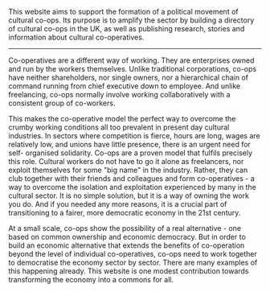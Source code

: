 This website aims to support the formation of a political movement of cultural co-ops. Its purpose is to amplify the sector by building a directory of cultural co-ops in the UK, as well as publishing research, stories and information about cultural co-operatives.

---

Co-operatives are a different way of working. They are enterprises owned and run by the workers themselves. Unlike traditional corporations, co-ops have neither shareholders, nor single owners, nor a hierarchical chain of command running from chief executive down to employee. And unlike freelancing, co-ops normally involve working collaboratively with a consistent group of co-workers.

This makes the co-operative model the perfect way to overcome the crumby working conditions all too prevalent in present day cultural industries. In sectors where competition is fierce, hours are long, wages are relatively low, and unions have little presence, there is an urgent need for self- organised solidarity. Co-ops are a proven model that fulfils precisely this role. Cultural workers do not have to go it alone as freelancers, nor exploit themselves for some "big name" in the industry. Rather, they can club together with their friends and colleagues and form co-operatives - a way to overcome the isolation and exploitation experienced by many in the cultural sector. It is no simple solution, but it is a way of owning the work you do. And if you needed any more reasons, it is a crucial part of transitioning to a fairer, more democratic economy in the 21st century.

At a small scale, co-ops show the possibility of a real alternative - one based on common ownership and economic democracy. But in order to build an economic alternative that extends the benefits of co-operation beyond the level of individual co-operatives, co-ops need to work together to democratise the economy sector by sector. There are many examples of this happening already. This website is one modest contribution towards transforming the economy into a commons for all.
